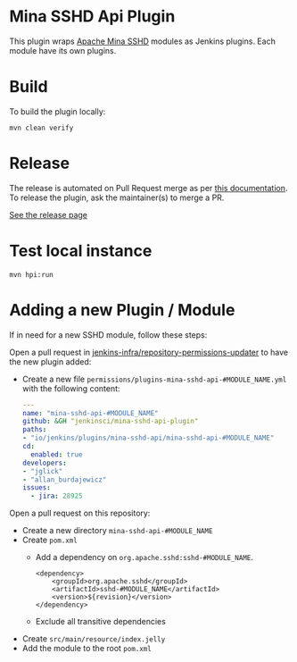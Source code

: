 # Mina SSHD Api Plugin

This plugin wraps [Apache Mina SSHD](https://github.com/apache/mina-sshd) modules as Jenkins plugins. Each module have its own plugins.

# Build

To build the plugin locally:

```
mvn clean verify
```

# Release

The release is automated on Pull Request merge as per [this documentation](https://www.jenkins.io/doc/developer/publishing/releasing-cd/#releasing). To release the plugin, ask the maintainer(s) to merge a PR.

[See the release page](https://plugins.jenkins.io/mina-sshd-api-common/#releases)

# Test local instance

```
mvn hpi:run
```

# Adding a new Plugin / Module

If in need for a new SSHD module, follow these steps:

Open a pull request in [jenkins-infra/repository-permissions-updater](https://github.com/jenkins-infra/repository-permissions-updater) to have the new plugin added:

* Create a new file `permissions/plugins-mina-sshd-api-#MODULE_NAME.yml` with the following content:

    ```yaml
    ---
    name: "mina-sshd-api-#MODULE_NAME"
    github: &GH "jenkinsci/mina-sshd-api-plugin"
    paths:
    - "io/jenkins/plugins/mina-sshd-api/mina-sshd-api-#MODULE_NAME"
    cd:
      enabled: true
    developers:
    - "jglick"
    - "allan_burdajewicz"
    issues:
      - jira: 28925
    ```

Open a pull request on this repository:

* Create a new directory `mina-sshd-api-#MODULE_NAME`
* Create `pom.xml`
    * Add a dependency on `org.apache.sshd:sshd-#MODULE_NAME`.

        ```
        <dependency>
            <groupId>org.apache.sshd</groupId>
            <artifactId>sshd-#MODULE_NAME</artifactId>
            <version>${revision}</version>
        </dependency>
        ```
      
    * Exclude all transitive dependencies
* Create `src/main/resource/index.jelly`
* Add the module to the root `pom.xml`
